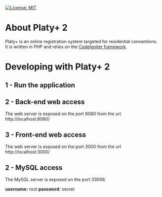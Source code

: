 [![License: MIT](https://img.shields.io/badge/License-MIT-yellow.svg)](https://opensource.org/licenses/MIT)

About Platy+ 2
================================
Platy+ is an online registration system targeted for residential conventions.
It is written in PHP and relies on the [CodeIgniter framework](https://codeigniter.com/).

Developing with Platy+ 2
================================

1 - Run the application
--------------------------------

2 - Back-end web access
--------------------------------
The web server is exposed on the port 8080 from the url http://localhost:8080/

3 - Front-end web access
--------------------------------
The web server is exposed on the port 3000 from the url http://localhost:3000/


2 - MySQL access
--------------------------------
The MySQL server is exposed on the port 33006.

**username:** root
**password:** secret
